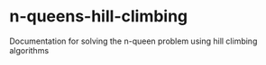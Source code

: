 # n-queens-hill-climbing
 Documentation for solving the n-queen problem using hill climbing algorithms
